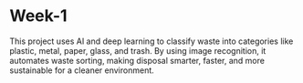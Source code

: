 # Week-1
This project uses AI and deep learning to classify waste into categories like plastic, metal, paper, glass, and trash. By using image recognition, it automates waste sorting, making disposal smarter, faster, and more sustainable for a cleaner environment.
